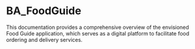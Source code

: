 # BA_FoodGuide
This documentation provides a comprehensive overview of the envisioned Food Guide application, which serves as a digital platform to facilitate food ordering and delivery services. 
